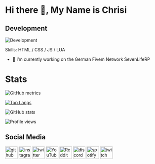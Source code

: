 # Hi there 👋, My Name is Chrisi
## Development
![Development](https://cdn.discordapp.com/attachments/861993576116256812/884116497604149320/usevenlifebanner.png)

Skills: HTML / CSS / JS / LUA
- 🔭 I’m currently working on the German Fivem Network SevenLifeRP 

# Stats

![GitHub metrics](https://metrics.lecoq.io/Chrisi816)

[![Top Langs](https://github-readme-stats.vercel.app/api/top-langs/?username=Chrisi816)](https://github.com/anuraghazra/github-readme-stats)

![GitHub stats](https://github-readme-stats.vercel.app/api?username=Chrisi816&show_icons=true&count_private=true)  

![Profile views](https://gpvc.arturio.dev/Chrisi816) 

## Social Media

[<img src='https://cdn.jsdelivr.net/npm/simple-icons@3.0.1/icons/github.svg' alt='github' height='40'>](https://github.com/Chrisi816)  [<img src='https://cdn.jsdelivr.net/npm/simple-icons@3.0.1/icons/instagram.svg' alt='instagram' height='40'>](https://www.instagram.com/ytchrisi/)  [<img src='https://cdn.jsdelivr.net/npm/simple-icons@3.0.1/icons/twitter.svg' alt='twitter' height='40'>](https://twitter.com/Official_Syndro)  [<img src='https://cdn.jsdelivr.net/npm/simple-icons@3.0.1/icons/youtube.svg' alt='YouTube' height='40'>](https://www.youtube.com/channel/2608fYXxsQ5ovJFDJ2JJ3A)  [<img src='https://cdn.jsdelivr.net/npm/simple-icons@3.0.1/icons/reddit.svg' alt='Reddit' height='40'>](https://www.reddit.com/user/Offiziall_Syndro)  [<img src='https://cdn.jsdelivr.net/npm/simple-icons@3.0.1/icons/discord.svg' alt='discord' height='40'>](https://discord.gg/2vRuP6cVGr)  [<img src='https://cdn.jsdelivr.net/npm/simple-icons@3.0.1/icons/spotify.svg' alt='spotify' height='40'>](Chrisi)  [<img src='https://cdn.jsdelivr.net/npm/simple-icons@3.0.1/icons/twitch.svg' alt='twitch' height='40'>](https://www.twitch.tv/7life_chrisi)  






 

 
